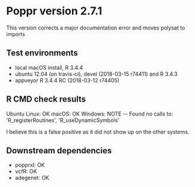 # Poppr version 2.7.1

This version corrects a major documentation error and moves polysat to imports

## Test environments

* local macOS install, R 3.4.4
* ubuntu 12.04 (on travis-ci), devel (2018-03-15 r74411) and R 3.4.3
* appveyor R 3.4.4 RC (2018-03-12 r74405) 

## R CMD check results

Ubuntu Linux: OK
macOS:        OK
Windows:      NOTE -- Found no calls to: 'R_registerRoutines', 'R_useDynamicSymbols'

I believe this is a false positive as it did not show up on the other systems.

## Downstream dependencies

- popprxl:  OK
- vcfR:     OK
- adegenet: OK
